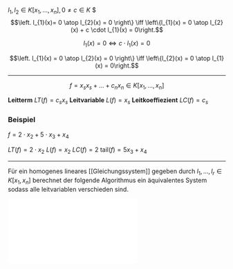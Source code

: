 
$l_{1}, l_{2} \in K[x_{1},...,x_{n}],0 \not = c \in K$
$$$\left. l_{1}(x)= 0 \atop l_{2}(x) = 0 \right\} \iff \left\{l_{1}(x) = 0 \atop l_{2}(x) + c \cdot l_{1}(x) = 0\right.$$

$$l_{1}(x) = 0 \iff c \cdot l_{1}(x) = 0$$

$$\left. l_{1}(x) = 0 \atop l_{2}(x) = 0 \right\} \iff \left\{l_{2}(x) = 0 \atop l_{1}(x) = 0\right.$$

---

$$f = x_{s} x_{s} + ... + c_{n} x_{n} \in K[x_{1}, ..., x_{n}]$$

__Leitterm__ $LT(f) = c_{s}x_{s}$
__Leitvariable__ $L(f) = x_{s}$
__Leitkoeffiezient__ $LC(f) = c_{s}$

### Beispiel

$f = 2 \cdot x_{2} + 5 \cdot x_{3} + x_{4}$

$LT(f) = 2 \cdot x_{2}$
$L(f) = x_{2}$
$LC(f) = 2$
$\text{tail}(f) = 5 x_{3}+ x_{4}$

---
 Für ein homogenes lineares [[Gleichungssystem]] gegeben durch $l_{1}, ..., l_{r} \in K[x_{1}, x_{n}]$ berechnet der folgende Algorithmus ein äquivalentes System sodass alle leitvariablen verschieden sind.

![Gaußalgorithmus](Algorithmen/Gaußalgorithmus.md)

